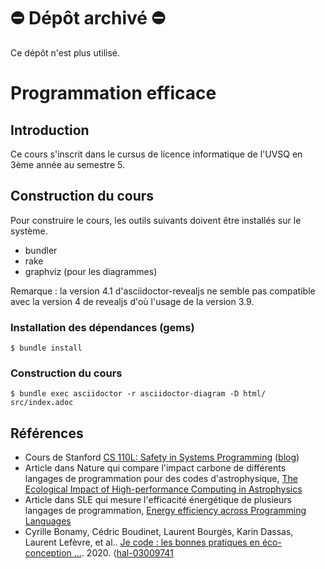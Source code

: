 # :no_entry: Dépôt archivé :no_entry:
Ce dépôt n'est plus utilisé.

# Programmation efficace

## Introduction
Ce cours s'inscrit dans le cursus de licence informatique de l'UVSQ en 3ème année au semestre 5.

## Construction du cours
Pour construire le cours, les outils suivants doivent être installés sur le système.
* bundler
* rake
* graphviz (pour les diagrammes)

Remarque : la version 4.1 d'asciidoctor-revealjs ne semble pas compatible avec la version 4 de revealjs d'où l'usage de la version 3.9.

### Installation des dépendances (gems)
```
$ bundle install
```

### Construction du cours
```
$ bundle exec asciidoctor -r asciidoctor-diagram -D html/ src/index.adoc
```

## Références
* Cours de Stanford [CS 110L: Safety in Systems Programming](https://reberhardt.com/cs110l/) ([blog](https://reberhardt.com/blog/2020/10/05/designing-a-new-class-at-stanford-safety-in-systems-programming.html))
* Article dans Nature qui compare l'impact carbone de différents langages de programmation pour des codes d'astrophysique, [The Ecological Impact of High-performance Computing in Astrophysics](https://arxiv.org/pdf/2009.11295.pdf)
* Article dans SLE qui mesure l'efficacité énergétique de plusieurs langages de programmation, [Energy efficiency across Programming Languages](https://greenlab.di.uminho.pt/wp-content/uploads/2017/09/paperSLE.pdf)
* Cyrille Bonamy, Cédric Boudinet, Laurent Bourgès, Karin Dassas, Laurent Lefèvre, et al.. [Je code : les bonnes pratiques en éco-conception ...](https://hal.archives-ouvertes.fr/hal-03009741/). 2020. ⟨[hal-03009741](https://hal.archives-ouvertes.fr/hal-03009741/)
